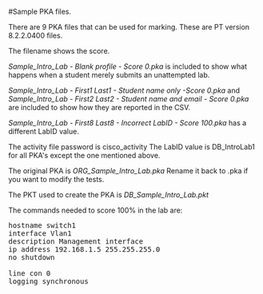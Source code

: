 #Sample PKA files.

There are 9 PKA files that can be used for marking.  These are PT version 8.2.2.0400 files.

The filename shows the score.

*Sample_Intro_Lab - Blank profile - Score 0.pka* is included to show what happens when a student merely submits an unattempted lab.

*Sample_Intro_Lab - First1 Last1 - Student name only -Score 0.pka* and *Sample_Intro_Lab - First2 Last2 - Student name and email - Score 0.pka* are included to show how they are reported in the CSV.

*Sample_Intro_Lab - First8 Last8 - Incorrect LabID - Score 100.pka* has a different LabID value.


The activity file password is cisco_activity
The LabID value is DB_IntroLab1 for all PKA's except the one mentioned above.

The original PKA is *ORG_Sample_Intro_Lab._pka_*  Rename it back to .pka if you want to modify the tests.

The PKT used to create the PKA is *DB_Sample_Intro_Lab.pkt*


The commands needed to score 100% in the lab are:
<pre>
hostname switch1
interface Vlan1
description Management interface
ip address 192.168.1.5 255.255.255.0
no shutdown

line con 0 
logging synchronous
</pre>

